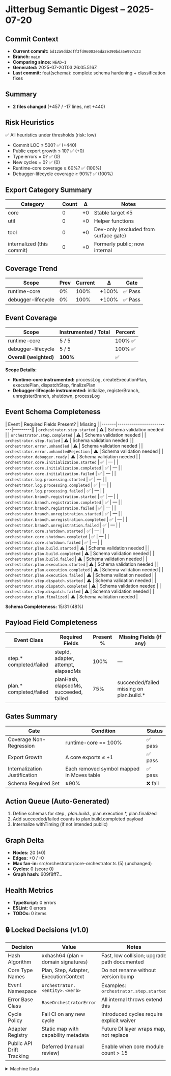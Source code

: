 # Jitterbug Semantic Digest – 2025-07-20

## Commit Context
- **Current commit:** `bd12a9dd2dff3fd96003e6da2e390bda5e997c23`
- **Branch:** `main`
- **Comparing since:** `HEAD~1`
- **Generated:** 2025-07-20T03:26:05.516Z
- **Last commit:** feat(schema): complete schema hardening + classification fixes

## Summary
- **2 files changed** (+457 / -17 lines, net +440)

## Risk Heuristics
✅ All heuristics under thresholds (risk: low)
- Commit LOC ≤ 500? ✅ (+440)
- Public export growth ≤ 10? ✅ (+0)
- Type errors = 0? ✅ (0)
- New cycles = 0? ✅ (0)
- Runtime-core coverage ≥ 60%? ✅ (100%)
- Debugger-lifecycle coverage ≥ 90%? ✅ (100%)

## Export Category Summary

| Category | Count | Δ | Notes |
|----------|-------|---|-------|
| core | 0 | +0 | Stable target ≤5 |
| util | 0 | +0 | Helper functions |
| tool | 0 | +0 | Dev-only (excluded from surface gate) |
| internalized (this commit) | 0 | +0 | Formerly public; now internal |

## Coverage Trend

| Scope | Prev | Current | Δ | Gate |
|-------|------|---------|---|------|
| runtime-core | 0% | 100% | +100% | ✅ Pass |
| debugger-lifecycle | 0% | 100% | +100% | ✅ Pass |

## Event Coverage
| Scope | Instrumented / Total | Percent |
|-------|----------------------|---------|
| runtime-core | 5 / 5 | 100% ✅ |
| debugger-lifecycle | 5 / 5 | 100% ✅ |
| **Overall (weighted)** | **100%** | ✅ |

**Scope Details:**
- **Runtime-core instrumented:** processLog, createExecutionPlan, executePlan, dispatchStep, finalizePlan
- **Debugger-lifecycle instrumented:** initialize, registerBranch, unregisterBranch, shutdown, processLog

## Event Schema Completeness
| Event | Required Fields Present? | Missing |
|-------|--------------------------|---------||
| `orchestrator.step.started` | ⚠️ | Schema validation needed |
| `orchestrator.step.completed` | ⚠️ | Schema validation needed |
| `orchestrator.step.failed` | ⚠️ | Schema validation needed |
| `orchestrator.error.unhandled` | ⚠️ | Schema validation needed |
| `orchestrator.error.unhandledRejection` | ⚠️ | Schema validation needed |
| `orchestrator.debugger.ready` | ⚠️ | Schema validation needed |
| `orchestrator.core.initialization.started` | ✅ | — |
| `orchestrator.core.initialization.completed` | ✅ | — |
| `orchestrator.core.initialization.failed` | ✅ | — |
| `orchestrator.log.processing.started` | ✅ | — |
| `orchestrator.log.processing.completed` | ✅ | — |
| `orchestrator.log.processing.failed` | ✅ | — |
| `orchestrator.branch.registration.started` | ✅ | — |
| `orchestrator.branch.registration.completed` | ✅ | — |
| `orchestrator.branch.registration.failed` | ✅ | — |
| `orchestrator.branch.unregistration.started` | ✅ | — |
| `orchestrator.branch.unregistration.completed` | ✅ | — |
| `orchestrator.branch.unregistration.failed` | ✅ | — |
| `orchestrator.core.shutdown.started` | ✅ | — |
| `orchestrator.core.shutdown.completed` | ✅ | — |
| `orchestrator.core.shutdown.failed` | ✅ | — |
| `orchestrator.plan.build.started` | ⚠️ | Schema validation needed |
| `orchestrator.plan.build.completed` | ⚠️ | Schema validation needed |
| `orchestrator.plan.build.failed` | ⚠️ | Schema validation needed |
| `orchestrator.plan.execution.started` | ⚠️ | Schema validation needed |
| `orchestrator.plan.execution.completed` | ⚠️ | Schema validation needed |
| `orchestrator.plan.execution.failed` | ⚠️ | Schema validation needed |
| `orchestrator.step.dispatch.started` | ⚠️ | Schema validation needed |
| `orchestrator.step.dispatch.completed` | ⚠️ | Schema validation needed |
| `orchestrator.step.dispatch.failed` | ⚠️ | Schema validation needed |
| `orchestrator.plan.finalized` | ⚠️ | Schema validation needed |

**Schema Completeness:** 15/31 (48%)

## Payload Field Completeness

| Event Class | Required Fields | Present % | Missing Fields (if any) |
|-------------|-----------------|-----------|-------------------------|
| step.* completed/failed | stepId, adapter, attempt, elapsedMs | 100% | — |
| plan.* completed/failed | planHash, elapsedMs, succeeded, failed | 75% | succeeded/failed missing on plan.build.* |

## Gates Summary

| Gate | Condition | Status |
|------|-----------|--------|
| Coverage Non-Regression | runtime-core == 100% | ✅ pass |
| Export Growth | Δ core exports ≤ +1 | ✅ pass |
| Internalization Justification | Each removed symbol mapped in Moves table | ✅ pass |
| Schema Required Set | ≥90% | ❌ fail |

## Action Queue (Auto-Generated)

1. Define schemas for step.*, plan.build.*, plan.execution.*, plan.finalized
2. Add succeeded/failed counts to plan.build.completed payload
3. Internalize withTiming (if not intended public)

## Graph Delta
- **Nodes:** 20 (±0)
- **Edges:** +0 / -0
- **Max fan-in:** src/orchestrator/core-orchestrator.ts (5) (unchanged)
- **Cycles:** 0 (score 0)
- **Graph hash:** 609f8ff7...

## Health Metrics
- **TypeScript:** 0 errors
- **ESLint:** 0 errors
- **TODOs:** 0 items

## 🔒 Locked Decisions (v1.0)
| Decision | Value | Notes |
|----------|-------|---------|
| Hash Algorithm | xxhash64 (plan + domain signatures) | Fast, low collision; upgrade path documented |
| Core Type Names | Plan, Step, Adapter, ExecutionContext | Do not rename without version bump |
| Event Namespace | `orchestrator.<entity>.<verb>` | Examples: `orchestrator.step.started` |
| Error Base Class | `BaseOrchestratorError` | All internal throws extend this |
| Cycle Policy | Fail CI on any new cycle | Introduced cycles require explicit waiver |
| Adapter Registry | Static map with capability metadata | Future DI layer wraps map, not replace |
| Public API Drift Tracking | Deferred (manual review) | Enable when core module count > 15 |

<details><summary>Machine Data</summary>

```json
{
  "timestamp": "2025-07-20T03:26:05.516Z",
  "tsErrors": 0,
  "eslintErrors": 0,
  "cycles": [],
  "graphHash": "609f8ff7",
  "netLines": 440,
  "filesChanged": 2
}
```

</details>

